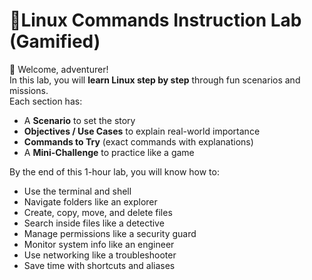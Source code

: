 # 🎯Linux Commands Instruction Lab (Gamified)

🖖 Welcome, adventurer!   
In this lab, you will **learn Linux step by step** through fun scenarios and missions.  
Each section has:  
- A **Scenario** to set the story  
- **Objectives / Use Cases** to explain real-world importance  
- **Commands to Try** (exact commands with explanations)  
- A **Mini-Challenge** to practice like a game  

By the end of this 1-hour lab, you will know how to:  
- Use the terminal and shell  
- Navigate folders like an explorer  
- Create, copy, move, and delete files  
- Search inside files like a detective  
- Manage permissions like a security guard  
- Monitor system info like an engineer  
- Use networking like a troubleshooter  
- Save time with shortcuts and aliases  

